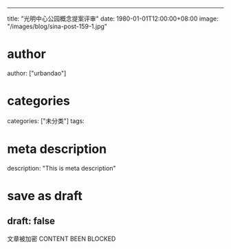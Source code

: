 
---
title: "光明中心公园概念提案评审"
date: 1980-01-01T12:00:00+08:00
image: "/images/blog/sina-post-159-1.jpg"
# author
author: ["urbandao"]
# categories
categories: ["未分类"]
tags: 
# meta description
description: "This is meta description"
# save as draft
draft: false
---

文章被加密 CONTENT BEEN BLOCKED
